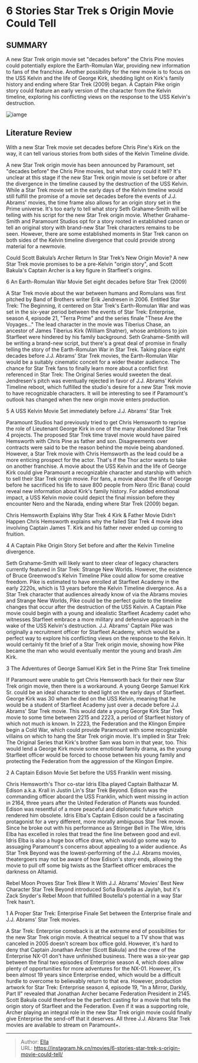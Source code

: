 # 6 Stories Star Trek s Origin Movie Could Tell


## SUMMARY 


 A new Star Trek origin movie set &#34;decades before&#34; the Chris Pine movies could potentially explore the Earth-Romulan War, providing new information to fans of the franchise. 
 Another possibility for the new movie is to focus on the USS Kelvin and the life of George Kirk, shedding light on Kirk&#39;s family history and ending where Star Trek (2009) began. 
 A Captain Pike origin story could feature an early version of the character from the Kelvin timeline, exploring his conflicting views on the response to the USS Kelvin&#39;s destruction. 

![iamge](https://static1.srcdn.com/wordpress/wp-content/uploads/2024/01/chris-hemsworth-sam-kirk-and-romulan-star-trek.jpg)

## Literature Review

With a new Star Trek movie set decades before Chris Pine&#39;s Kirk on the way, it can tell various stories from both sides of the Kelvin Timeline divide.




A new Star Trek origin movie has been announced by Paramount, set &#34;decades before&#34; the Chris Pine movies, but what story could it tell? It&#39;s unclear at this stage if the new Star Trek origin movie is set before or after the divergence in the timeline caused by the destruction of the USS Kelvin. While a Star Trek movie set in the early days of the Kelvin timeline would still fulfill the promise of a movie set decades before the events of J.J. Abrams&#39; movies, the time frame also allows for an origin story set in the Prime universe.
It&#39;s too early to tell what story Seth Grahame-Smith will be telling with his script for the new Star Trek origin movie. Whether Grahame-Smith and Paramount Studios opt for a story rooted in established canon or tell an original story with brand-new Star Trek characters remains to be seen. However, there are some established moments in Star Trek canon on both sides of the Kelvin timeline divergence that could provide strong material for a newmovie.
            
 
 Could Scott Bakula’s Archer Return In Star Trek’s New Origin Movie? 
A new Star Trek movie promises to be a pre-Kelvin &#34;origin story&#34;, and Scott Bakula&#39;s Captain Archer is a key figure in Starfleet&#39;s origins. 












 








 6  An Earth-Romulan War Movie 
Set eight decades before Star Trek (2009)
        

A Star Trek movie about the war between humans and Romulans was first pitched by Band of Brothers writer Erik Jendresen in 2006. Entitled Star Trek: The Beginning, it centered on Star Trek&#39;s Earth-Romulan War and was set in the six-year period between the events of Star Trek: Enterprise, season 4, episode 21, &#34;Terra Prime&#34; and the series finale &#34;These Are the Voyages...&#34; The lead character in the movie was Tiberius Chase, an ancestor of James Tiberius Kirk (William Shatner), whose ambitions to join Starfleet were hindered by his family background. Seth Grahame-Smith will be writing a brand-new script, but there&#39;s a great deal of promise in finally telling the story of the Earth-Romulan War in Star Trek.
Taking place eight decades before J.J. Abrams&#39; Star Trek movies, the Earth-Romulan War would be a suitably cinematic conceit for a wider theater audience. The chance for Star Trek fans to finally learn more about a conflict first referenced in Star Trek: The Original Series would sweeten the deal. Jendresen&#39;s pitch was eventually rejected in favor of J.J. Abrams&#39; Kelvin Timeline reboot, which fulfilled the studio&#39;s desire for a new Star Trek movie to have recognizable characters. It will be interesting to see if Paramount&#39;s outlook has changed when the new origin movie enters production.





 5  A USS Kelvin Movie 
Set immediately before J.J. Abrams&#39; Star Trek


 







Paramount Studios had previously tried to get Chris Hemsworth to reprise the role of Lieutenant George Kirk in one of the many abandoned Star Trek 4 projects. The proposed Star Trek time travel movie would have paired Hemsworth with Chris Pine as father and son. Disagreements over contracts were said to be the reason behind the movie being abandoned. However, a Star Trek movie with Chris Hemsworth as the lead could be a more enticing prospect for the actor. That&#39;s if the Thor actor wants to take on another franchise.
A movie about the USS Kelvin and the life of George Kirk could give Paramount a recognizable character and starship with which to sell their Star Trek origin movie. For fans, a movie about the life of George before he sacrificed his life to save 800 people from Nero (Eric Bana) could reveal new information about Kirk&#39;s family history. For added emotional impact, a USS Kelvin movie could depict the final mission before they encounter Nero and the Narada, ending where Star Trek (2009) began.
            
 
 Chris Hemsworth Explains Why Star Trek 4 Kirk &amp; Father Movie Didn’t Happen 
Chris Hemsworth explains why the failed Star Trek 4 movie idea involving Captain James T. Kirk and his father never ended up coming to fruition.








 4  A Captain Pike Origin Story 
Set before and after the Kelvin Timeline divergence.
        

Seth Grahame-Smith will likely want to steer clear of legacy characters currently featured in Star Trek: Strange New Worlds. However, the existence of Bruce Greenwood&#39;s Kelvin Timeline Pike could allow for some creative freedom. Pike is estimated to have enrolled at Starfleet Academy in the early 2220s, which is 13 years before the Kelvin Timeline divergence. As a Star Trek character that audiences already know of via the Abrams movies and Strange New Worlds, Pike could be the perfect guide to the timeline changes that occur after the destruction of the USS Kelvin.
A Captain Pike movie could begin with a young and idealistic Starfleet Academy cadet who witnesses Starfleet embrace a more military and defensive approach in the wake of the USS Kelvin&#39;s destruction. J.J. Abrams&#39; Captain Pike was originally a recruitment officer for Starfleet Academy, which would be a perfect way to explore his conflicting views on the response to the Kelvin. It would certainly fit the brief of a Star Trek origin movie, showing how Pike became the man who would eventually mentor the young and brash Jim Kirk.





 3  The Adventures of George Samuel Kirk 
Set in the Prime Star Trek timeline


 







If Paramount were unable to get Chris Hemsworth back for their new Star Trek origin movie, then there is a workaround. A young George Samuel Kirk Sr. could be an ideal character to shed light on the early days of Starfleet. George Kirk was 30 when he died on the USS Kelvin, meaning that he would be a student of Starfleet Academy just over a decade before J.J. Abrams&#39; Star Trek movie. This would date a young George Kirk Star Trek movie to some time between 2215 and 2223, a period of Starfleet history of which not much is known.
In 2223, the Federation and the Klingon Empire begin a Cold War, which could provide Paramount with some recognizable villains on which to hang the Star Trek origin movie. It&#39;s implied in Star Trek: The Original Series that Kirk&#39;s brother Sam was born in that year, too. This would lend a George Kirk movie some emotional family drama, as the young Starfleet officer would be forced to choose between his young family and protecting the Federation from the aggression of the Klingon Empire.





 2  A Captain Edison Movie 
Set before the USS Franklin went missing.


 







Chris Hemsworth&#39;s Thor co-star Idris Elba played Captain Balthazar M. Edison a.k.a. Krall in Justin Lin&#39;s Star Trek Beyond. Edison was the commanding officer aboard the USS Franklin, which went missing in action in 2164, three years after the United Federation of Planets was founded. Edison was resentful of a more peaceful and diplomatic future which rendered him obsolete. Idris Elba&#39;s Captain Edison could be a fascinating protagonist for a very different, more morally ambiguous Star Trek movie.
Since he broke out with his performance as Stringer Bell in The Wire, Idris Elba has excelled in roles that tread the fine line between good and evil. Idris Elba is also a huge box office draw, which would go some way to assuaging Paramount&#39;s concerns about appealing to a wider audience. As Star Trek Beyond was the lowest-performing of the J.J. Abrams movies, theatergoers may not be aware of how Edison&#39;s story ends, allowing the movie to pull off some big twists as the Starfleet officer embraces the darkness on Altamid.
            
 
 Rebel Moon Proves Star Trek Blew It With J.J. Abrams’ Movies’ Best New Character 
Star Trek Beyond introduced Sofia Boutella as Jaylah, but it&#39;s Zack Snyder&#39;s Rebel Moon that fulfilled Boutella&#39;s potential in a way Star Trek hasn&#39;t.








 1  A Proper Star Trek: Enterprise Finale 
Set between the Enterprise finale and J.J. Abrams&#39; Star Trek movies.


 







A Star Trek: Enterprise comeback is at the extreme end of possibilities for the new Star Trek origin movie. A theatrical sequel to a TV show that was canceled in 2005 doesn&#39;t scream box office gold. However, it&#39;s hard to deny that Captain Jonathan Archer (Scott Bakula) and the crew of the Enterprise NX-01 don&#39;t have unfinished business. There was a six-year gap between the final two episodes of Enterprise season 4, which does allow plenty of opportunities for more adventures for the NX-01. However, it&#39;s been almost 19 years since Enterprise ended, which would be a difficult hurdle to overcome to believably return to that era.
However, production artwork for Star Trek: Enterprise season 4, episode 19, &#34;In a Mirror, Darkly, Part II&#34; revealed that Jonathan Archer became Federation President in 2145. Scott Bakula could therefore be the perfect casting for a movie that tells the origin story of Starfleet and the Federation. Even if it was a supporting role, Archer playing an integral role in the new Star Trek origin movie could finally give Enterprise the send-off that it deserves.
All three J.J. Abrams Star Trek movies are available to stream on Paramount&#43;. 


---

> Author: [Ella](https://instagram.hk.cn/)  
> URL: https://instagram.hk.cn/movies/6-stories-star-trek-s-origin-movie-could-tell/  

